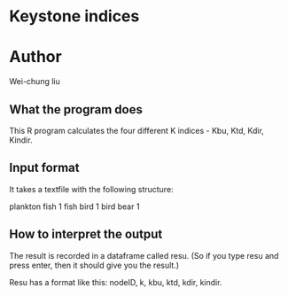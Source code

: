 # Keystone indices 

# Author

Wei-chung liu

## What the program does  

This R program calculates the four different K indices - Kbu, Ktd, Kdir, Kindir. 

## Input format

It takes a textfile with the following structure:

plankton fish 1
fish	bird	1
bird bear 1

## How to interpret the output 

The result is recorded in a dataframe called resu. (So if you type resu and press enter, then it should give you the result.)

Resu has a format like this: nodeID, k, kbu, ktd, kdir, kindir. 
